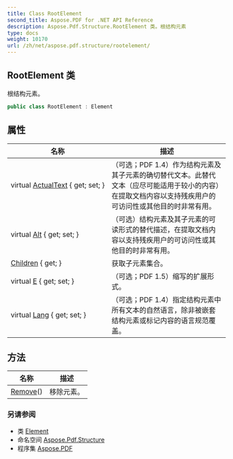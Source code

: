```yaml
---
title: Class RootElement
second_title: Aspose.PDF for .NET API Reference
description: Aspose.Pdf.Structure.RootElement 类。根结构元素
type: docs
weight: 10170
url: /zh/net/aspose.pdf.structure/rootelement/
---
```

## RootElement 类

根结构元素。

```csharp
public class RootElement : Element
```

## 属性

| 名称 | 描述 |
| --- | --- |
| virtual [ActualText](../../aspose.pdf.structure/element/actualtext/) { get; set; } | （可选；PDF 1.4）作为结构元素及其子元素的确切替代文本。此替代文本（应尽可能适用于较小的内容）在提取文档内容以支持残疾用户的可访问性或其他目的时非常有用。 |
| virtual [Alt](../../aspose.pdf.structure/element/alt/) { get; set; } | （可选）结构元素及其子元素的可读形式的替代描述，在提取文档内容以支持残疾用户的可访问性或其他目的时非常有用。 |
| [Children](../../aspose.pdf.structure/element/children/) { get; } | 获取子元素集合。 |
| virtual [E](../../aspose.pdf.structure/element/e/) { get; set; } | （可选；PDF 1.5）缩写的扩展形式。 |
| virtual [Lang](../../aspose.pdf.structure/element/lang/) { get; set; } | （可选；PDF 1.4）指定结构元素中所有文本的自然语言，除非被嵌套结构元素或标记内容的语言规范覆盖。 |

## 方法

| 名称 | 描述 |
| --- | --- |
| [Remove](../../aspose.pdf.structure/element/remove/)() | 移除元素。 |

### 另请参阅

* 类 [Element](../element/)
* 命名空间 [Aspose.Pdf.Structure](../../aspose.pdf.structure/)
* 程序集 [Aspose.PDF](../../)